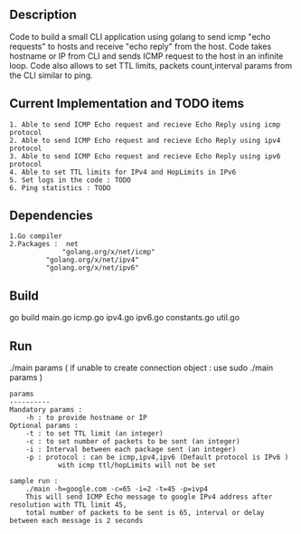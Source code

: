 Description
---------------
Code to build a small CLI application using golang to send icmp "echo requests" to hosts and receive "echo reply" from the host. Code takes hostname or IP from CLI and sends ICMP request to the host in an infinite loop. Code also allows to set TTL limits, packets count,interval params from the CLI similar to ping.


Current Implementation and TODO items
---------------
	1. Able to send ICMP Echo request and recieve Echo Reply using icmp protocol
	2. Able to send ICMP Echo request and recieve Echo Reply using ipv4 protocol
	3. Able to send ICMP Echo request and recieve Echo Reply using ipv6 protocol
	4. Able to set TTL limits for IPv4 and HopLimits in IPv6 
	5. Set logs in the code : TODO
	6. Ping statistics : TODO
	
	
Dependencies
---------------
	1.Go compiler
	2.Packages :  net
	             "golang.org/x/net/icmp"
		     "golang.org/x/net/ipv4"
		     "golang.org/x/net/ipv6" 


Build
----------------

go build main.go icmp.go ipv4.go ipv6.go constants.go util.go

Run
----------------
./main params     ( if unable to create connection object : use sudo ./main params )

	params
	----------
	Mandatory params :
		-h : to provide hostname or IP 
	Optional params :
		-t : to set TTL limit (an integer)
		-c : to set number of packets to be sent (an integer)
		-i : Interval between each package sent (an integer)
		-p : protocol : can be icmp,ipv4,ipv6 (Default protocol is IPv6 )
				with icmp ttl/hopLimits will not be set

	sample run :
		./main -h=google.com -c=65 -i=2 -t=45 -p=ivp4 
		This will send ICMP Echo message to google IPv4 address after resolution with TTL limit 45,
		total number of packets to be sent is 65, interval or delay between each message is 2 seconds










